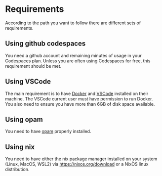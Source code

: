 # Requirements

According to the path you want to follow there are different sets of
requirements.

## Using github codespaces

You need a github account and remaining minutes of usage in your Codespaces plan.
Unless you are often using Codespaces for free, this requirement should be met.

## Using VSCode

The main requirement is to have [Docker](https://www.docker.com) and
[VSCode](https://code.visualstudio.com) installed on their machine.
The VSCode current user must have permission to run Docker. You also
need to ensure you have more than 6GB of disk space available.

## Using opam

You need to have [opam](https://opam.ocaml.org/doc/Install.html)
properly installed.

## Using nix

You need to have either the nix package manager installed on your
system (Linux, MacOS, WSL2) via https://nixos.org/download or a NixOS
linux distribution.
